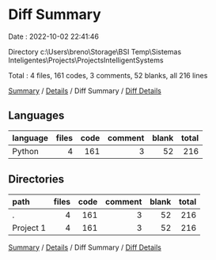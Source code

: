 # Diff Summary

Date : 2022-10-02 22:41:46

Directory c:\\Users\\breno\\Storage\\BSI Temp\\Sistemas Inteligentes\\Projects\\ProjectsIntelligentSystems

Total : 4 files,  161 codes, 3 comments, 52 blanks, all 216 lines

[Summary](results.md) / [Details](details.md) / Diff Summary / [Diff Details](diff-details.md)

## Languages
| language | files | code | comment | blank | total |
| :--- | ---: | ---: | ---: | ---: | ---: |
| Python | 4 | 161 | 3 | 52 | 216 |

## Directories
| path | files | code | comment | blank | total |
| :--- | ---: | ---: | ---: | ---: | ---: |
| . | 4 | 161 | 3 | 52 | 216 |
| Project 1 | 4 | 161 | 3 | 52 | 216 |

[Summary](results.md) / [Details](details.md) / Diff Summary / [Diff Details](diff-details.md)